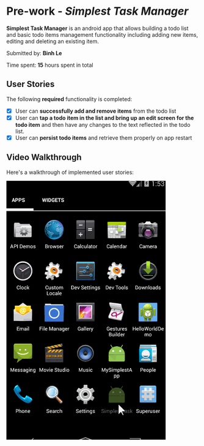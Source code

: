 # Pre-work - *Simplest Task Manager*
**Simplest Task Manager** is an android app that allows building a todo list and basic todo items management functionality including adding new items, editing and deleting an existing item.

Submitted by: **Binh Le**

Time spent: **15** hours spent in total

## User Stories

The following **required** functionality is completed:

* [x] User can **successfully add and remove items** from the todo list
* [x] User can **tap a todo item in the list and bring up an edit screen for the todo item** and then have any changes to the text reflected in the todo list.
* [x] User can **persist todo items** and retrieve them properly on app restart

## Video Walkthrough 

Here's a walkthrough of implemented user stories:

![Video Walkthrough](demo_app.gif)

